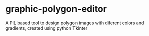 # graphic-polygon-editor
A PIL based tool to design polygon images with diferent colors and gradients, created using python Tkinter
